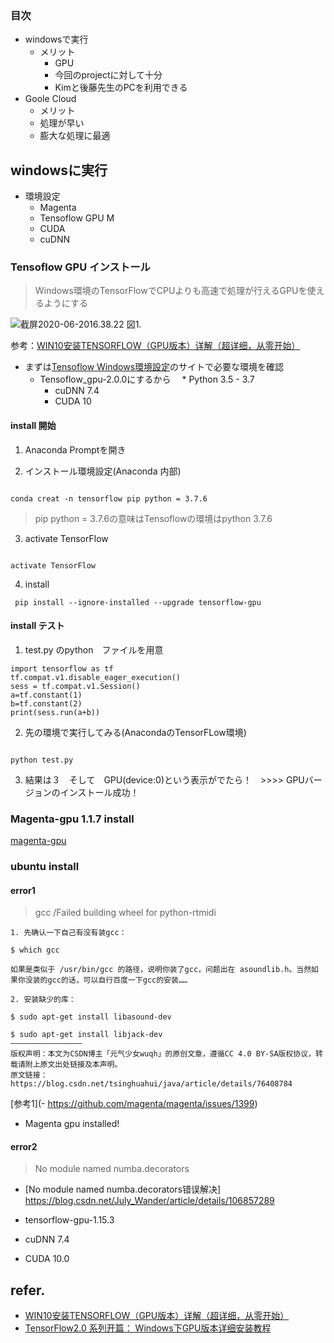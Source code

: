 
### 目次

- windowsで実行
  + メリット
    * GPU
    * 今回のprojectに対して十分
    * Kimと後藤先生のPCを利用できる
- Goole Cloud  
  +  メリット
    * 処理が早い
    * 膨大な処理に最適


##  windowsに実行

- 環境設定
  + Magenta
  + Tensoflow GPU M
  + CUDA
  + cuDNN


###  Tensoflow GPU インストール
> Windows環境のTensorFlowでCPUよりも高速で処理が行えるGPUを使えるようにする

![截屏2020-06-2016.38.22](/uploads/9596df2051664eb730b0bf2b5c5feb53/截屏2020-06-2016.38.22.png)
図1.

参考：[WIN10安装TENSORFLOW（GPU版本）详解（超详细，从零开始）](https://zhuanlan.zhihu.com/p/37086409)

- まずは[Tensoflow Windows環境設定](https://www.tensorflow.org/install/source_windows#gpu)のサイトで必要な環境を確認
  + Tensoflow_gpu-2.0.0にするから
  　* Python 3.5 - 3.7
    * cuDNN 7.4
    * CUDA 10

#### install 開始

1. Anaconda Promptを開き

2. インストール環境設定(Anaconda 内部)

```

conda creat -n tensorflow pip python = 3.7.6

```
> pip python = 3.7.6の意味はTensoflowの環境はpython 3.7.6

3. activate TensorFlow

```

activate TensorFlow

```

4. install

```
 pip install --ignore-installed --upgrade tensorflow-gpu

```

#### install テスト

1. test.py のpython　ファイルを用意

```
import tensorflow as tf
tf.compat.v1.disable_eager_execution()
sess = tf.compat.v1.Session()
a=tf.constant(1)
b=tf.constant(2)
print(sess.run(a+b))
```

2. 先の環境で実行してみる(AnacondaのTensorFLow環境)

```

python test.py

```

3.  結果は３　そして　GPU(device:0)という表示がでたら！　>>>> GPUバージョンのインストール成功！


### Magenta-gpu 1.1.7 install

[magenta-gpu](https://pypi.org/project/magenta-gpu/)


### ubuntu install  

#### error1
>gcc  /Failed building wheel for python-rtmidi

```
1. 先确认一下自己有没有装gcc：

$ which gcc

如果是类似于 /usr/bin/gcc 的路径，说明你装了gcc，问题出在 asoundlib.h。当然如果你没装的gcc的话，可以自行百度一下gcc的安装……

2. 安装缺少的库：

$ sudo apt-get install libasound-dev

$ sudo apt-get install libjack-dev
————————————————
版权声明：本文为CSDN博主「元气少女wuqh」的原创文章，遵循CC 4.0 BY-SA版权协议，转载请附上原文出处链接及本声明。
原文链接：https://blog.csdn.net/tsinghuahui/java/article/details/76408784
```

[参考1](- https://github.com/magenta/magenta/issues/1399)

- Magenta gpu installed!


#### error2
>No module named numba.decorators

- [No module named numba.decorators错误解决] https://blog.csdn.net/July_Wander/article/details/106857289



- tensorflow-gpu-1.15.3
- cuDNN 7.4
- CUDA 10.0

## refer.

- [WIN10安装TENSORFLOW（GPU版本）详解（超详细，从零开始）](https://zhuanlan.zhihu.com/p/37086409)
- [TensorFlow2.0 系列开篇： Windows下GPU版本详细安装教程](https://blog.csdn.net/Datawhale/article/details/94518525)
